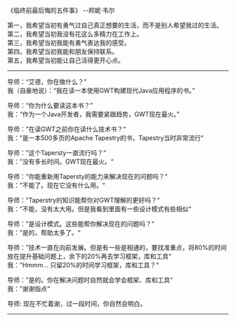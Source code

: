 
《临终前最后悔的五件事》   --邦妮·韦尔

第一，我希望当初有勇气过自己真正想要的生活，而不是别人希望我过的生活。  
第二，我希望当初我没有花这么多精力在工作上。  
第三，我希望当初我能有勇气表达我的感受。  
第四，我希望当初我能和朋友保持联系。  
第五，我希望当初能让自己活得更开心点。

---

导师：“艾德，你在做什么？”  
我（自豪地说）：“我在读一本使用GWT构建现代Java应用程序的书。”  

导师：“你为什么要读这本书？”  
我：“作为一个Java开发者，我需要紧跟趋势，GWT现在最火。”  

导师：”在读GWT之前你在读什么技术书？“  
我：”是一本500多页的Apache Tapestry的书，Tapestry当时非常流行“  

导师：”这个Tapersty一直流行吗？“  
我：”没有多长时间。GWT现在最火。“  

导师：”你能重新用Tapersty的能力来解决现在的问题吗？“  
我：”不能了。现在它没有什么用。“  

导师：”Taperstry的知识能帮你对GWT理解的更好吗？“  
我：”不能，没有太大用。但是我看到里面有一些设计模式有些相似“  

导师：”是设计模式。这些能帮你解决现在的问题吗？“  
我：”是的，帮助太多了。“  

导师：”技术一直在向前发展。但是有一些是相通的，要找准重点，将80%的时间放在提升基础问题上，余下的20%再去学习框架，库和工具“  
我：”Hmmm... 只留20%的时间学习框架，库和工具？“  

导师：”是的。你在解决问题时自然就会学会框架、库和工具“  
我：”谢谢指点“  

导师: 现在不忙着谢，过一段时间，你自然会明白。  
 
---

